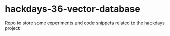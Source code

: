 # hackdays-36-vector-database
Repo to store some experiments and code snippets related to the hackdays project
